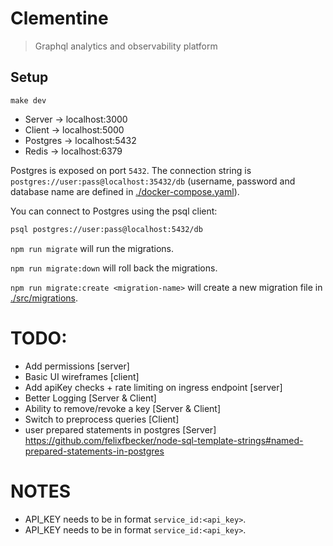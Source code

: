 # Clementine

> Graphql analytics and observability platform

## Setup

```
make dev
```

- Server -> localhost:3000
- Client -> localhost:5000
- Postgres -> localhost:5432
- Redis -> localhost:6379

Postgres is exposed on port `5432`. The connection string is `postgres://user:pass@localhost:35432/db` (username, password and database name are defined in [./docker-compose.yaml](./docker-compose.yaml)).

You can connect to Postgres using the psql client:

```sh
psql postgres://user:pass@localhost:5432/db
```

`npm run migrate` will run the migrations.

`npm run migrate:down` will roll back the migrations.

`npm run migrate:create <migration-name>` will create a new migration file in [./src/migrations](./src/migrations).

# TODO:

- Add permissions [server]
- Basic UI wireframes [client]
- Add apiKey checks + rate limiting on ingress endpoint [server]
- Better Logging [Server & Client]
- Ability to remove/revoke a key [Server & Client]
- Switch to preprocess queries [Client]
- user prepared statements in postgres [Server] https://github.com/felixfbecker/node-sql-template-strings#named-prepared-statements-in-postgres

# NOTES

- API_KEY needs to be in format `service_id:<api_key>`.
- API_KEY needs to be in format `service_id:<api_key>`.
